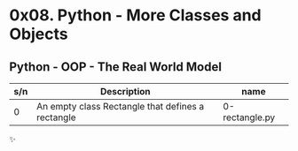 # 0x08. Python - More Classes and Objects

## Python - OOP - The Real World Model

| s/n | Description                                       | name           |
| --- | ------------------------------------------------- | -------------- |
| 0   | An empty class Rectangle that defines a rectangle | 0-rectangle.py |

:sparkles:
